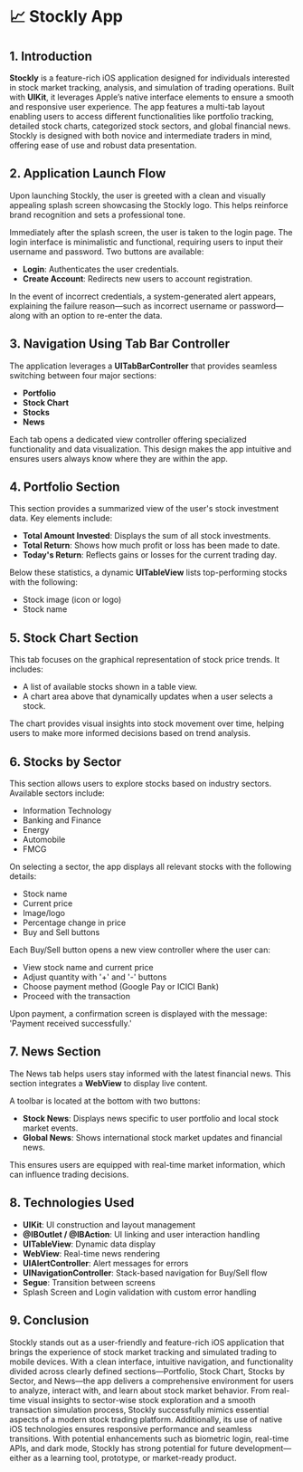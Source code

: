 # 📈 Stockly App

## 1. Introduction
**Stockly** is a feature-rich iOS application designed for individuals interested in stock market tracking, analysis, and simulation of trading operations. Built with **UIKit**, it leverages Apple’s native interface elements to ensure a smooth and responsive user experience. The app features a multi-tab layout enabling users to access different functionalities like portfolio tracking, detailed stock charts, categorized stock sectors, and global financial news. Stockly is designed with both novice and intermediate traders in mind, offering ease of use and robust data presentation.

## 2. Application Launch Flow
Upon launching Stockly, the user is greeted with a clean and visually appealing splash screen showcasing the Stockly logo. This helps reinforce brand recognition and sets a professional tone.

Immediately after the splash screen, the user is taken to the login page. The login interface is minimalistic and functional, requiring users to input their username and password. Two buttons are available:
- **Login**: Authenticates the user credentials.
- **Create Account**: Redirects new users to account registration.

In the event of incorrect credentials, a system-generated alert appears, explaining the failure reason—such as incorrect username or password—along with an option to re-enter the data.

## 3. Navigation Using Tab Bar Controller
The application leverages a **UITabBarController** that provides seamless switching between four major sections:
- **Portfolio**
- **Stock Chart**
- **Stocks**
- **News**

Each tab opens a dedicated view controller offering specialized functionality and data visualization. This design makes the app intuitive and ensures users always know where they are within the app.

## 4. Portfolio Section
This section provides a summarized view of the user's stock investment data. Key elements include:
- **Total Amount Invested**: Displays the sum of all stock investments.
- **Total Return**: Shows how much profit or loss has been made to date.
- **Today's Return**: Reflects gains or losses for the current trading day.

Below these statistics, a dynamic **UITableView** lists top-performing stocks with the following:
- Stock image (icon or logo)
- Stock name

## 5. Stock Chart Section
This tab focuses on the graphical representation of stock price trends. It includes:
- A list of available stocks shown in a table view.
- A chart area above that dynamically updates when a user selects a stock.

The chart provides visual insights into stock movement over time, helping users to make more informed decisions based on trend analysis.

## 6. Stocks by Sector
This section allows users to explore stocks based on industry sectors. Available sectors include:
- Information Technology
- Banking and Finance
- Energy
- Automobile
- FMCG

On selecting a sector, the app displays all relevant stocks with the following details:
- Stock name
- Current price
- Image/logo
- Percentage change in price
- Buy and Sell buttons

Each Buy/Sell button opens a new view controller where the user can:
- View stock name and current price
- Adjust quantity with '+' and '-' buttons
- Choose payment method (Google Pay or ICICI Bank)
- Proceed with the transaction

Upon payment, a confirmation screen is displayed with the message: 'Payment received successfully.'

## 7. News Section
The News tab helps users stay informed with the latest financial news. This section integrates a **WebView** to display live content.

A toolbar is located at the bottom with two buttons:
- **Stock News**: Displays news specific to user portfolio and local stock market events.
- **Global News**: Shows international stock market updates and financial news.

This ensures users are equipped with real-time market information, which can influence trading decisions.

## 8. Technologies Used
- **UIKit**: UI construction and layout management
- **@IBOutlet / @IBAction**: UI linking and user interaction handling
- **UITableView**: Dynamic data display
- **WebView**: Real-time news rendering
- **UIAlertController**: Alert messages for errors
- **UINavigationController**: Stack-based navigation for Buy/Sell flow
- **Segue**: Transition between screens
- Splash Screen and Login validation with custom error handling

## 9. Conclusion
Stockly stands out as a user-friendly and feature-rich iOS application that brings the experience of stock market tracking and simulated trading to mobile devices. With a clean interface, intuitive navigation, and functionality divided across clearly defined sections—Portfolio, Stock Chart, Stocks by Sector, and News—the app delivers a comprehensive environment for users to analyze, interact with, and learn about stock market behavior. From real-time visual insights to sector-wise stock exploration and a smooth transaction simulation process, Stockly successfully mimics essential aspects of a modern stock trading platform. Additionally, its use of native iOS technologies ensures responsive performance and seamless transitions. With potential enhancements such as biometric login, real-time APIs, and dark mode, Stockly has strong potential for future development—either as a learning tool, prototype, or market-ready product.
